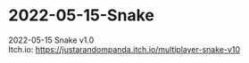 # 2022-05-15-Snake
2022-05-15 Snake v1.0
<br>
Itch.io: https://justarandompanda.itch.io/multiplayer-snake-v10
